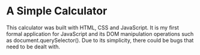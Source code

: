# A Simple Calculator
This calculator was built with HTML, CSS and JavaScript. It is my first formal application for JavaScript and its DOM manipulation operations such as document.querySelector(). Due to its simplicity, there could be bugs that need to be dealt with.
